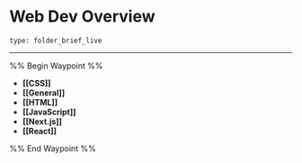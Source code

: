 # Web Dev Overview
 
```ccard
type: folder_brief_live
```
 
---

%% Begin Waypoint %%
- **[[CSS]]**
- **[[General]]**
- **[[HTML]]**
- **[[JavaScript]]**
- **[[Next.js]]**
- **[[React]]**

%% End Waypoint %%